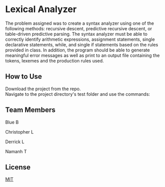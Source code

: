 # Lexical Analyzer

The problem assigned was to create a syntax analyzer using one of the following methods: recursive descent, predictive recursive descent, or table-driven predictive parsing. The syntax analyzer must be able to correctly identify arithmetic expressions, assignment statements, single declarative statements, while, and single if statements  based on the rules provided in class. In addition, the program should be able to generate meaningful error messages as well as print to an output file containing the tokens, lexemes and the production rules used.

## How to Use
Download the project from the repo. <br />
Navigate to the project directory's test folder and use the commands:

## Team Members
Blue B

Christopher L

Derrick L

Namanh T



## License
[MIT](https://choosealicense.com/licenses/mit/)

